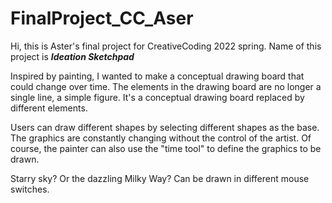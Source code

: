 # FinalProject_CC_Aser
Hi, this is Aster's final project for CreativeCoding 2022 spring.
Name of this project is _**Ideation Sketchpad**_


Inspired by painting, I wanted to make a conceptual drawing board that could change over time. The elements in the drawing board are no longer a single line, a simple figure. It's a conceptual drawing board replaced by different elements.

Users can draw different shapes by selecting different shapes as the base. The graphics are constantly changing without the control of the artist. Of course, the painter can also use the "time tool" to define the graphics to be drawn.

Starry sky? Or the dazzling Milky Way? Can be drawn in different mouse switches.
